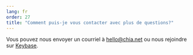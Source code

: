 ```yaml
---
lang: fr
order: 27
title: "Comment puis-je vous contacter avec plus de questions?"
---
```


Vous pouvez nous envoyer un courriel à [hello@chia.net](mailto:hello@chia.net) ou nous rejoindre sur [Keybase](https://keybase.io/team/chia_network.public).
